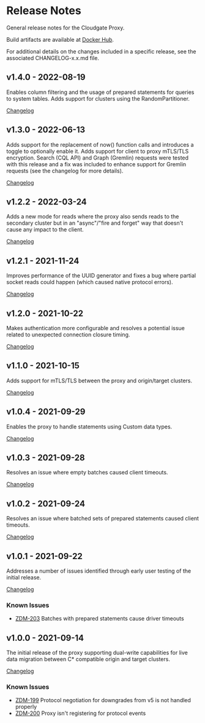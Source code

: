 # Release Notes

General release notes for the Cloudgate Proxy.

Build artifacts are available at [Docker Hub](https://hub.docker.com/repository/docker/datastax/cloudgate-proxy).

For additional details on the changes included in a specific release, see the associated CHANGELOG-x.x.md file.

## v1.4.0 - 2022-08-19
Enables column filtering and the usage of prepared statements for queries to system tables. Adds support for clusters using the RandomPartitioner.

[Changelog](CHANGELOG/CHANGELOG-1.4.md#v140---2022-08-19)


## v1.3.0 - 2022-06-13

Adds support for the replacement of now() function calls and introduces a toggle to optionally enable it. Adds support for client to proxy mTLS/TLS encryption. 
Search (CQL API) and Graph (Gremlin) requests were tested with this release and a fix was included to enhance support for Gremlin requests (see the changelog for more details).

[Changelog](CHANGELOG/CHANGELOG-1.3.md#v130---2022-06-13)

## v1.2.2 - 2022-03-24

Adds a new mode for reads where the proxy also sends reads to the secondary cluster but in an "async"/"fire and forget" way that doesn't cause any impact to the client.

[Changelog](CHANGELOG/CHANGELOG-1.2.md#v122---2022-03-24)

## v1.2.1 - 2021-11-24

Improves performance of the UUID generator and fixes a bug where partial socket reads could happen (which caused native protocol errors).

[Changelog](CHANGELOG/CHANGELOG-1.2.md#v121---2021-11-24)

## v1.2.0 - 2021-10-22

Makes authentication more configurable and resolves a potential issue related to unexpected connection closure timing.

[Changelog](CHANGELOG/CHANGELOG-1.2.md#v120---2021-10-22)

## v1.1.0 - 2021-10-15

Adds support for mTLS/TLS between the proxy and origin/target clusters.

[Changelog](CHANGELOG/CHANGELOG-1.1.md#v110---2021-10-15)

## v1.0.4 - 2021-09-29

Enables the proxy to handle statements using Custom data types.

[Changelog](CHANGELOG/CHANGELOG-1.0.md#v104---2021-09-29)

## v1.0.3 - 2021-09-28

Resolves an issue where empty batches caused client timeouts.

[Changelog](CHANGELOG/CHANGELOG-1.0.md#v103---2021-09-28)

## v1.0.2 - 2021-09-24

Resolves an issue where batched sets of prepared statements caused client timeouts.

[Changelog](CHANGELOG/CHANGELOG-1.0.md#v102---2021-09-24)

## v1.0.1 - 2021-09-22

Addresses a number of issues identified through early user testing of the initial release.

[Changelog](CHANGELOG/CHANGELOG-1.0.md#v101---2021-09-22)

### Known Issues

* [ZDM-203](https://datastax.jira.com/browse/ZDM-203) Batches with prepared statements cause driver timeouts

## v1.0.0 - 2021-09-14

The initial release of the proxy supporting dual-write capabilities for live data migration between C* compatible origin and target clusters.

[Changelog](CHANGELOG/CHANGELOG-1.0.md#v100---2021-09-14)

### Known Issues

* [ZDM-199](https://datastax.jira.com/browse/ZDM-199) Protocol negotiation for downgrades from v5 is not handled properly
* [ZDM-200](https://datastax.jira.com/browse/ZDM-200) Proxy isn't registering for protocol events
